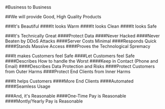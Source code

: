 #Business to Business

##We will provide Good, High Quality Products

###It's Beautiful
####It looks Warm
####It looks Clean
####It looks Safe

###It's Technically Great
####Protect Data
####Never Hacked
####Never Beaten by DDoS Attacks
####Server Costs Minimal
####Responds Quick
####Stands Massive Access
####Proves the Technological Spremacy

###It makes Customers feel Safe
####Let Customers feel Safe
####Describes How to handle the Worst
####Keep in Contact (Phone and Email)
####Describes Data Protection and Risks
####Protect Customers from Outer Harms
####Protect End Clients from Inner Harms

###It helps Customers
####More End Clients
####Automated
####Seamless Usage

###And, it's Reasonable
####One-Time Pay is Reasonable
####Montly/Yearly Pay is Reasonable

